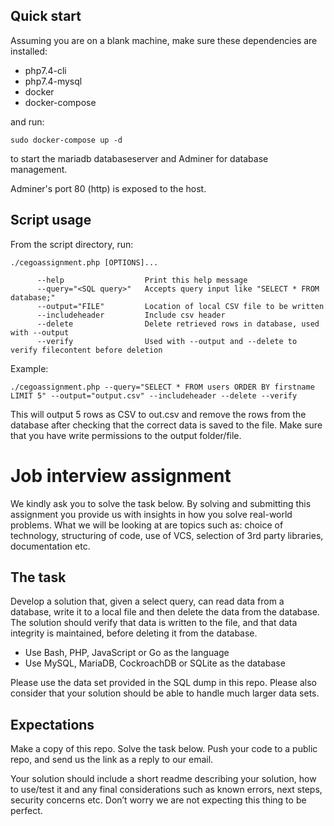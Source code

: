 ## Quick start
Assuming you are on a blank machine, make sure these dependencies are installed:
 - php7.4-cli
 - php7.4-mysql
 - docker
 - docker-compose

and run:
```
sudo docker-compose up -d
```
to start the mariadb databaseserver and Adminer for database management.

Adminer's port 80 (http) is exposed to the host.

## Script usage
From the script directory, run:
```
./cegoassignment.php [OPTIONS]...

      --help                  Print this help message
      --query="<SQL query>"   Accepts query input like "SELECT * FROM database;"
      --output="FILE"         Location of local CSV file to be written
      --includeheader         Include csv header
      --delete                Delete retrieved rows in database, used with --output
      --verify                Used with --output and --delete to verify filecontent before deletion
```
Example:
```
./cegoassignment.php --query="SELECT * FROM users ORDER BY firstname LIMIT 5" --output="output.csv" --includeheader --delete --verify
```
This will output 5 rows as CSV to out.csv and remove the rows from the database after checking that the correct data is saved to the file.
Make sure that you have write permissions to the output folder/file.



# Job interview assignment
We kindly ask you to solve the task below. By solving and submitting this assignment you provide us with insights in how you solve real-world problems. What we will be looking at are topics such as: choice of technology, structuring of code, use of VCS, selection of 3rd party libraries, documentation etc.

## The task
Develop a solution that, given a select query, can read data from a database, write it to a local file and then delete the data from the database. The solution should verify that data is written to the file, and that data integrity is maintained, before deleting it from the database.

- Use Bash, PHP, JavaScript or Go as the language
- Use MySQL, MariaDB, CockroachDB or SQLite as the database

Please use the data set provided in the SQL dump in this repo. Please also consider that your solution should be able to handle much larger data sets.

## Expectations
Make a copy of this repo. Solve the task below. Push your code to a public repo, and send us the link as a reply to our email.

Your solution should include a short readme describing your solution, how to use/test it and any final considerations such as known errors, next steps, security concerns etc. Don’t worry we are not expecting this thing to be perfect.
